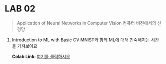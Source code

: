 # LAB 02
> Application of Neural Networks in Computer Vision 컴퓨터 비젼에서의 신경망

1. Introduction to ML with Basic CV
MNIST와 함께 ML에 대해 친숙해지는 시간을 가져보아요

    <b> Colab Link: </b> [여기를 클릭하시오](https://colab.research.google.com/)